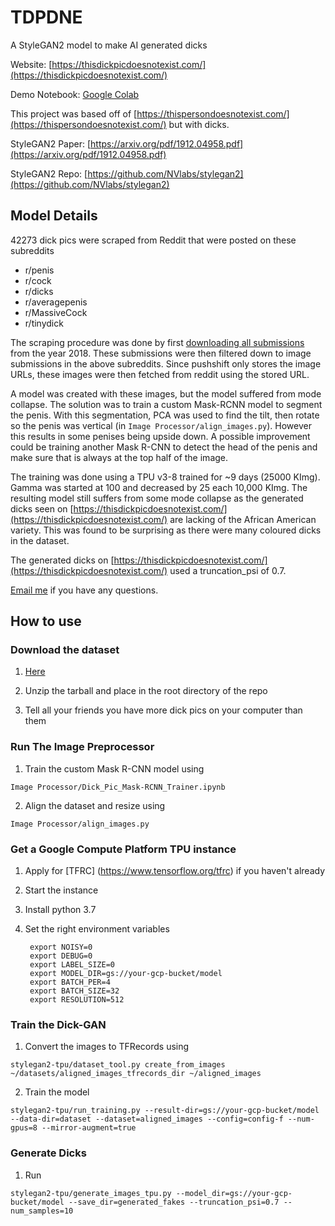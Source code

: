 # TDPDNE
A StyleGAN2 model to make AI generated dicks

Website: [https://thisdickpicdoesnotexist.com/](https://thisdickpicdoesnotexist.com/)

Demo Notebook: [Google Colab](https://colab.research.google.com/drive/1DoCxr2pYlxCRv6RmITtFWahVXsbTexYp?usp=sharing)

This project was based off of [https://thispersondoesnotexist.com/](https://thispersondoesnotexist.com/) but with dicks.

StyleGAN2 Paper: [https://arxiv.org/pdf/1912.04958.pdf](https://arxiv.org/pdf/1912.04958.pdf)

StyleGAN2 Repo: [https://github.com/NVlabs/stylegan2](https://github.com/NVlabs/stylegan2)

## Model Details

42273 dick pics were scraped from Reddit that were posted on these subreddits

* r/penis
* r/cock
* r/dicks
* r/averagepenis
* r/MassiveCock
* r/tinydick

The scraping procedure was done by first [downloading all submissions](https://files.pushshift.io/reddit/submissions/) from the year 2018. These submissions were then filtered down to image submissions in the above subreddits. Since pushshift only stores the image URLs, these images were then fetched from reddit using the stored URL.

A model was created with these images, but the model suffered from mode collapse. The solution was to train a custom Mask-RCNN model to segment the penis. With this segmentation, PCA was used to find the tilt, then rotate so the penis was vertical (in `Image Processor/align_images.py`). However this results in some penises being upside down. A possible improvement could be training another Mask R-CNN to detect the head of the penis and make sure that is always at the top half of the image.

The training was done using a TPU v3-8 trained for ~9 days (25000 KImg). Gamma was started at 100 and decreased by 25 each 10,000 KImg. The resulting model still suffers from some mode collapse as the generated dicks seen on [https://thisdickpicdoesnotexist.com/](https://thisdickpicdoesnotexist.com/) are lacking of the African American variety. This was found to be surprising as there were many coloured dicks in the dataset.

The generated dicks on [https://thisdickpicdoesnotexist.com/](https://thisdickpicdoesnotexist.com/) used a truncation_psi of 0.7.

[Email me](mailto:hello@thisdickpicdoesnotexist.com) if you have any questions.

## How to use

### Download the dataset

1. [Here]()

2. Unzip the tarball and place in the root directory of the repo

2. Tell all your friends you have more dick pics on your computer than them

### Run The Image Preprocessor

1. Train the custom Mask R-CNN model using

 `Image Processor/Dick_Pic_Mask-RCNN_Trainer.ipynb`

2. Align the dataset and resize using

 `Image Processor/align_images.py`

### Get a Google Compute Platform TPU instance

1. Apply for [TFRC] (https://www.tensorflow.org/tfrc) if you haven't already

2. Start the instance

3. Install python 3.7

4. Set the right environment variables

        export NOISY=0
        export DEBUG=0
        export LABEL_SIZE=0
        export MODEL_DIR=gs://your-gcp-bucket/model
        export BATCH_PER=4
        export BATCH_SIZE=32
        export RESOLUTION=512

### Train the Dick-GAN

1. Convert the images to TFRecords using

`stylegan2-tpu/dataset_tool.py create_from_images ~/datasets/aligned_images_tfrecords_dir ~/aligned_images`

2. Train the model

`stylegan2-tpu/run_training.py --result-dir=gs://your-gcp-bucket/model --data-dir=dataset --dataset=aligned_images --config=config-f --num-gpus=8 --mirror-augment=true`

### Generate Dicks

1. Run

`stylegan2-tpu/generate_images_tpu.py --model_dir=gs://your-gcp-bucket/model --save_dir=generated_fakes --truncation_psi=0.7 --num_samples=10`